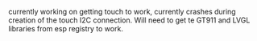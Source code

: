 currently working on getting touch to work, currently crashes during creation of the touch I2C connection. Will need to get te GT911 and LVGL libraries from esp registry to work.
